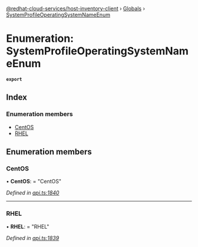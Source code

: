 [@redhat-cloud-services/host-inventory-client](../README.md) › [Globals](../globals.md) › [SystemProfileOperatingSystemNameEnum](systemprofileoperatingsystemnameenum.md)

# Enumeration: SystemProfileOperatingSystemNameEnum

**`export`** 

## Index

### Enumeration members

* [CentOS](systemprofileoperatingsystemnameenum.md#centos)
* [RHEL](systemprofileoperatingsystemnameenum.md#rhel)

## Enumeration members

###  CentOS

• **CentOS**: = "CentOS"

*Defined in [api.ts:1840](https://github.com/RedHatInsights/javascript-clients/blob/master/packages/host-inventory/api.ts#L1840)*

___

###  RHEL

• **RHEL**: = "RHEL"

*Defined in [api.ts:1839](https://github.com/RedHatInsights/javascript-clients/blob/master/packages/host-inventory/api.ts#L1839)*
